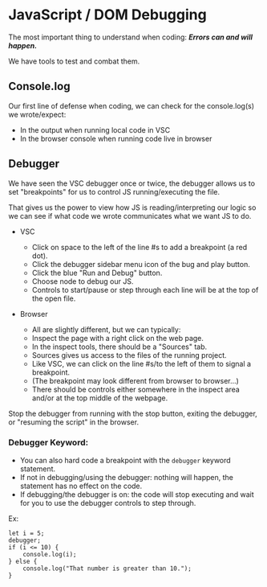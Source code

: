 # JavaScript / DOM Debugging

The most important thing to understand when coding:
**_Errors can and will happen._**

We have tools to test and combat them.

## Console.log

Our first line of defense when coding, we can check for the console.log(s) we wrote/expect:

- In the output when running local code in VSC
- In the browser console when running code live in browser

## Debugger

We have seen the VSC debugger once or twice, the debugger allows us to set "breakpoints" for us to control JS running/executing the file.

That gives us the power to view how JS is reading/interpreting our logic so we can see if what code we wrote communicates what we want JS to do.

- VSC

  - Click on space to the left of the line #s to add a breakpoint (a red dot).
  - Click the debugger sidebar menu icon of the bug and play button.
  - Click the blue "Run and Debug" button.
  - Choose node to debug our JS.
  - Controls to start/pause or step through each line will be at the top of the open file.

- Browser
  - All are slightly different, but we can typically:
  - Inspect the page with a right click on the web page.
  - In the inspect tools, there should be a "Sources" tab.
  - Sources gives us access to the files of the running project.
  - Like VSC, we can click on the line #s/to the left of them to signal a breakpoint.
  - (The breakpoint may look different from browser to browser...)
  - There should be controls either somewhere in the inspect area and/or at the top middle of the webpage.

Stop the debugger from running with the stop button, exiting the debugger, or "resuming the script" in the browser.

### Debugger Keyword:

- You can also hard code a breakpoint with the `debugger` keyword statement.
- If not in debugging/using the debugger: nothing will happen, the statement has no effect on the code.
- If debugging/the debugger is on: the code will stop executing and wait for you to use the debugger controls to step through.

Ex:

```
let i = 5;
debugger;
if (i <= 10) {
    console.log(i);
} else {
    console.log("That number is greater than 10.");
}
```

